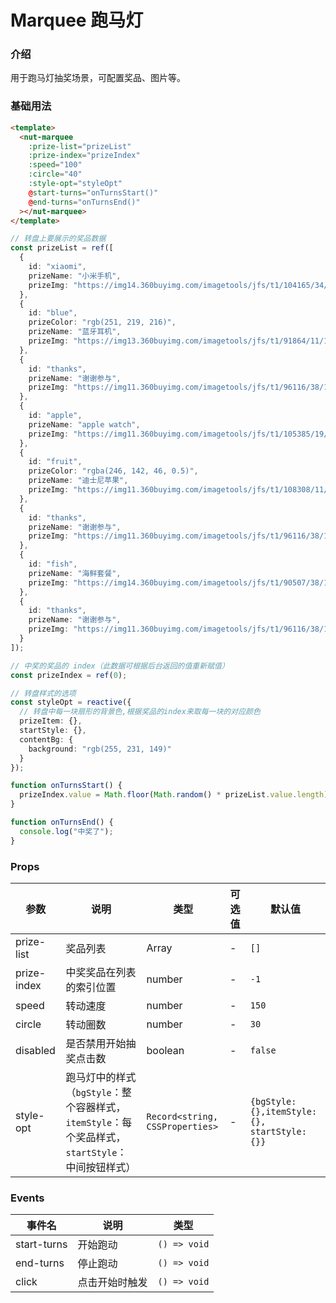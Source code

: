 # Marquee 跑马灯

### 介绍

用于跑马灯抽奖场景，可配置奖品、图片等。

### 基础用法

```html
<template>
  <nut-marquee
    :prize-list="prizeList"
    :prize-index="prizeIndex"
    :speed="100"
    :circle="40"
    :style-opt="styleOpt"
    @start-turns="onTurnsStart()"
    @end-turns="onTurnsEnd()"
  ></nut-marquee>
</template>
```

```ts
// 转盘上要展示的奖品数据
const prizeList = ref([
  {
    id: "xiaomi",
    prizeName: "小米手机",
    prizeImg: "https://img14.360buyimg.com/imagetools/jfs/t1/104165/34/15186/96522/5e6f1435E46bc0cb0/d4e878a15bfd9362.png"
  },
  {
    id: "blue",
    prizeColor: "rgb(251, 219, 216)",
    prizeName: "蓝牙耳机",
    prizeImg: "https://img13.360buyimg.com/imagetools/jfs/t1/91864/11/15108/139003/5e6f146dE1c7b511d/1ddc5aa6e502060a.jpg"
  },
  {
    id: "thanks",
    prizeName: "谢谢参与",
    prizeImg: "https://img11.360buyimg.com/imagetools/jfs/t1/96116/38/15085/5181/5e6f15d1E48e31d30/71353b61dff705d4.png"
  },
  {
    id: "apple",
    prizeName: "apple watch",
    prizeImg: "https://img11.360buyimg.com/imagetools/jfs/t1/105385/19/15140/111093/5e6f1506E48bd0dfb/829a98a8cdb4c27f.png"
  },
  {
    id: "fruit",
    prizeColor: "rgba(246, 142, 46, 0.5)",
    prizeName: "迪士尼苹果",
    prizeImg: "https://img11.360buyimg.com/imagetools/jfs/t1/108308/11/8890/237603/5e6f157eE489cccf1/26e0437cfd93b9c8.png"
  },
  {
    id: "thanks",
    prizeName: "谢谢参与",
    prizeImg: "https://img11.360buyimg.com/imagetools/jfs/t1/96116/38/15085/5181/5e6f15d1E48e31d30/71353b61dff705d4.png"
  },
  {
    id: "fish",
    prizeName: "海鲜套餐",
    prizeImg: "https://img14.360buyimg.com/imagetools/jfs/t1/90507/38/15165/448364/5e6f15b4E5df0c718/4bd4c3d375eec312.png"
  },
  {
    id: "thanks",
    prizeName: "谢谢参与",
    prizeImg: "https://img11.360buyimg.com/imagetools/jfs/t1/96116/38/15085/5181/5e6f15d1E48e31d30/71353b61dff705d4.png"
  }
]);

// 中奖的奖品的 index（此数据可根据后台返回的值重新赋值）
const prizeIndex = ref(0);

// 转盘样式的选项
const styleOpt = reactive({
  // 转盘中每一块扇形的背景色,根据奖品的index来取每一块的对应颜色
  prizeItem: {},
  startStyle: {},
  contentBg: {
    background: "rgb(255, 231, 149)"
  }
});

function onTurnsStart() {
  prizeIndex.value = Math.floor(Math.random() * prizeList.value.length);
}

function onTurnsEnd() {
  console.log("中奖了");
}
```

### Props

| 参数          | 说明                                                               | 类型                              | 可选值 | 默认值                                          |
|-------------|------------------------------------------------------------------|---------------------------------|-----|----------------------------------------------|
| prize-list  | 奖品列表                                                             | Array                           | -   | `[]`                                         |
| prize-index | 中奖奖品在列表的索引位置                                                     | number                          | -   | `-1`                                         |
| speed       | 转动速度                                                             | number                          | -   | `150`                                        |
| circle      | 转动圈数                                                             | number                          | -   | `30`                                         |
| disabled    | 是否禁用开始抽奖点击数                                                      | boolean                         | -   | `false`                                      |
| style-opt   | 跑马灯中的样式（`bgStyle`：整个容器样式，`itemStyle`：每个奖品样式，`startStyle`：中间按钮样式） | `Record<string, CSSProperties>` | -   | `{bgStyle: {},itemStyle: {}, startStyle:{}}` |

### Events

| 事件名         | 说明      | 类型           |
|-------------|---------|--------------|
| start-turns | 开始跑动    | `() => void` |
| end-turns   | 停止跑动    | `() => void` |
| click       | 点击开始时触发 | `() => void` |
